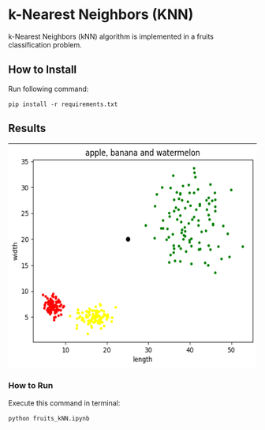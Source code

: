 # k-Nearest Neighbors (KNN) 

k-Nearest Neighbors (kNN) algorithm is implemented in a fruits classification problem.

## How to Install
Run following command:
```
pip install -r requirements.txt
```

## Results

<img src="output\fruits_plot.png" width="562" height="455">


### How to Run
Execute this command in terminal:
```
python fruits_kNN.ipynb
```